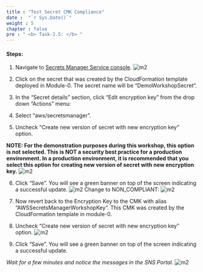 ```yaml
---
title : "Test Secret CMK Compliance"
date :  "`r Sys.Date()`" 
weight : 5 
chapter : false
pre : " <b> Task-2.5: </b> "
---
```



#### Steps:

1. Navigate to [Secrets Manager Service console](https://console.aws.amazon.com/secretsmanager).
![m2](/images/m2/2.5/s1.png)


2. Click on the secret that was created by the CloudFormation template deployed in Module-0. The secret name will be “DemoWorkshopSecret“.



3. In the “Secret details” section, click “Edit encryption key” from the drop down “Actions” menu:



4. Select “aws/secretsmanager”.



5. Uncheck “Create new version of secret with new encryption key” option.

**NOTE: For the demonstration purposes during this workshop, this option is not selected. This is NOT a security best practice for a production environment. In a production environment, it is recommended that you select this option for creating new version of secret with new encryption key.**
![m2](/images/m2/2.5/s5.png)

6. Click “Save”. You will see a green banner on top of the screen indicating a successful update.
![m2](/images/m2/2.5/s6.png)
Change to NON_COMPLIANT:
![m2](/images/m2/2.5/s6b.png)
7. Now revert back to the Encryption Key to the CMK with alias “AWSSecretsManagerWorkshopKey”. This CMK was created by the CloudFormation template in module-0.



8. Uncheck “Create new version of secret with new encryption key” option.
![m2](/images/m2/2.5/s8.png)

9. Click “Save”. You will see a green banner on top of the screen indicating a successful update.



*Wait for a few minutes and notice the messages in the SNS Portal.*
![m2](/images/m2/2.5/s9.png)
